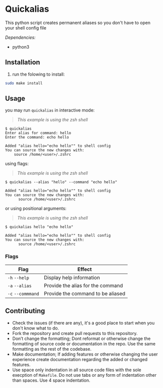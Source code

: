 # Quickalias

This python script creates permanent aliases so you don't have to open your shell config file

*Dependencies:*

* python3

## Installation

1. run the folowing to install:

```bash
sudo make install
```

## Usage

you may run `quickalias` in interactive mode:

> *This example is using the zsh shell*

  ```
  $ quickalias
  Enter alias for command: hello
  Enter the command: echo hello

  Added "alias hello="echo hello"" to shell config
You can source the new changes with:
      source /home/<user>/.zshrc
  ```

using flags:

> *This example is using the zsh shell*

  ```
  $ quickalias --alias "hello" --command "echo hello"

Added "alias hello="echo hello"" to shell config
You can source the new changes with:
        source /home/<user>/.zshrc
  ```

or using positional arguments:

> *This example is using the zsh shell*

  ```
  $ quickalias hello "echo hello"

Added "alias hello="echo hello"" to shell config
You can source the new changes with:
        source /home/<user>/.zshrc
  ```

### Flags

| Flag              | Effect                                      |
|-------------------|---------------------------------------------|
| `-h` `--help`    | Display help information                     |
| `-a` `--alias`   | Provide the alias for the command            |
| `-c` `--commmand`| Provide the command to be aliased            |

## Contributing

* Check the issues (if there are any), it's a good place to start when you don't know what to do.
* Fork the repository and create pull requests to this repository.
* Don’t change the formatting; Dont reformat or otherwise change the formatting of source code or documentation in the repo. Use the same formatting as the rest of the codebase.
* Make documentation; If adding features or otherwise changing the user experience create documentation regarding the added or changed features.
* Use space only indentation in all source code files with the sole execption of `Makefile`. Do not use tabs or any form of indentation other than spaces. Use 4 space indentation.
